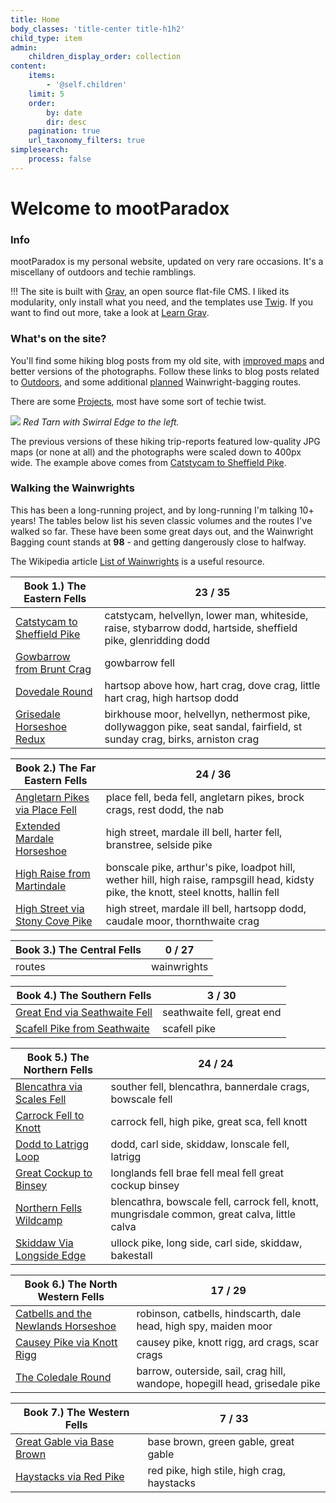 ```yaml
---
title: Home
body_classes: 'title-center title-h1h2'
child_type: item
admin:
    children_display_order: collection
content:
    items:
        - '@self.children'
    limit: 5
    order:
        by: date
        dir: desc
    pagination: true
    url_taxonomy_filters: true
simplesearch:
    process: false
---
```


# Welcome to mootParadox

### Info

mootParadox is my personal website, updated on very rare occasions. It's a miscellany of outdoors and techie ramblings.

!!! The site is built with [Grav](https://getgrav.org/), an open source flat-file CMS. I liked its modularity, only install what you need, and the templates use [Twig](https://twig.symfony.com/). If you want to find out more, take a look at [Learn Grav](http://learn.getgrav.org).

### What's on the site?

You'll find some hiking blog posts from my old site, with [improved maps](/projects/simple-self-hosted-gpx-map) and better versions of the photographs. Follow these links to blog posts related to [Outdoors](/outdoors), and some additional [planned](/outdoors/tag:planned) Wainwright-bagging routes.

There are some [Projects](/projects), most have some sort of techie twist.

![](/outdoors/catstycam-to-sheffield-pike/swirral-edge-and-red-tarn.jpg)
*Red Tarn with Swirral Edge to the left.*

The previous versions of these hiking trip-reports featured low-quality JPG maps (or none at all) and the photographs were scaled down to 400px wide. The example above comes from [Catstycam to Sheffield Pike](/outdoors/catstycam-to-sheffield-pike).

### Walking the Wainwrights

This has been a long-running project, and by long-running I'm talking 10+ years! The tables below list his seven classic volumes and the routes I've walked so far. These have been some great days out, and the Wainwright Bagging count stands at **98** - and getting dangerously close to halfway.

The Wikipedia article [List of Wainwrights](https://en.wikipedia.org/wiki/List_of_Wainwrights) is a useful resource.

| **Book 1.) The Eastern Fells** | **23 / 35** |
| --- | --- |
| [Catstycam to Sheffield Pike](/outdoors/catstycam-to-sheffield-pike) | catstycam, helvellyn, lower man, whiteside, raise, stybarrow dodd, hartside, sheffield pike, glenridding dodd |
| [Gowbarrow from Brunt Crag](/outdoors/gowbarrow-from-brunt-crag) | gowbarrow fell |
| [Dovedale Round](/outdoors/dovedale-round) | hartsop above how, hart crag, dove crag, little hart crag, high hartsop dodd |
| [Grisedale Horseshoe Redux](/outdoors/helvellyn-and-the-grisedale-horseshoe) | birkhouse moor, helvellyn, nethermost pike, dollywaggon pike, seat sandal, fairfield, st sunday crag, birks, arniston crag |

| **Book 2.) The Far Eastern Fells** | **24 / 36** |
| --- | --- |
| [Angletarn Pikes via Place Fell](/outdoors/angletarn-pikes-via-place-fell) | place fell, beda fell, angletarn pikes, brock crags, rest dodd, the nab |
| [Extended Mardale Horseshoe](/outdoors/extended-mardale-horseshoe) | high street, mardale ill bell, harter fell, branstree, selside pike |
| [High Raise from Martindale](/outdoors/high-raise-from-martindale) | bonscale pike, arthur's pike, loadpot hill, wether hill, high raise, rampsgill head, kidsty pike, the knott, steel knotts, hallin fell |
| [High Street via Stony Cove Pike](/outdoors/high-street-via-stony-cove-pike) | high street, mardale ill bell, hartsopp dodd, caudale moor, thornthwaite crag |

| **Book 3.) The Central Fells** | **0 / 27** |
| --- | --- |
| routes | wainwrights |

| **Book 4.) The Southern Fells** | **3 / 30** |
| --- | --- |
| [Great End via Seathwaite Fell](/outdoors/great-end-via-seathwaite-fell) | seathwaite fell, great end |
| [Scafell Pike from Seathwaite](/outdoors/scafell-pike-from-seathwaite) | scafell pike |

| **Book 5.) The Northern Fells** | **24 / 24** |
| --- | --- |
| [Blencathra via Scales Fell](/outdoors/blencathra-via-scales-fell) | souther fell, blencathra, bannerdale crags, bowscale fell |
| [Carrock Fell to Knott](/outdoors/carrock-fell-to-knott) | carrock fell, high pike, great sca, fell knott |
| [Dodd to Latrigg Loop](/outdoors/dodd-to-latrigg-loop) | dodd, carl side, skiddaw, lonscale fell, latrigg |
| [Great Cockup to Binsey](/outdoors/great-cockup-to-binsey) | longlands fell brae fell meal fell great cockup binsey |
| [Northern Fells Wildcamp](/outdoors/northern-fells-wildcamp) | blencathra, bowscale fell, carrock fell, knott, mungrisdale common, great calva, little calva |
| [Skiddaw Via Longside Edge](/outdoors/skiddaw-via-longside-edge) | ullock pike, long side, carl side, skiddaw, bakestall |

| **Book 6.) The North Western Fells** | **17 / 29** |
| --- | --- |
| [Catbells and the Newlands Horseshoe](/outdoors/catbells-and-the-newlands-horseshoe) | robinson, catbells, hindscarth, dale head, high spy, maiden moor |
| [Causey Pike via Knott Rigg](/outdoors/causey-pike-via-knott-rigg) | causey pike, knott rigg, ard crags, scar crags |
| [The Coledale Round](/outdoors/coledale-round) | barrow, outerside, sail, crag hill, wandope, hopegill head, grisedale pike |

| **Book 7.) The Western Fells** | **7 / 33** |
| --- | --- |
| [Great Gable via Base Brown](/outdoors/great-gable-via-base-brown) | base brown, green gable, great gable |
| [Haystacks via Red Pike](/outdoors/haystacks-via-red-pike) | red pike, high stile, high crag, haystacks |
